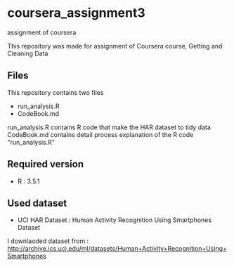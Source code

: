 # coursera_assignment3
assignment of coursera  

This repository was made for assignment of Coursera course, Getting and Cleaning Data  


## Files  

This repository contains two files  

- run_analysis.R
- CodeBook.md  

run_analysis.R contains R code that make the HAR dataset to tidy data
CodeBook.md contains detail process explanation of the R code "run_analysis.R"  


## Required version

- R : 3.5.1  


## Used dataset  

- UCI HAR Dataset : Human Activity Recognition Using Smartphones Dataset

I downlaoded dataset from :
 http://archive.ics.uci.edu/ml/datasets/Human+Activity+Recognition+Using+Smartphones
